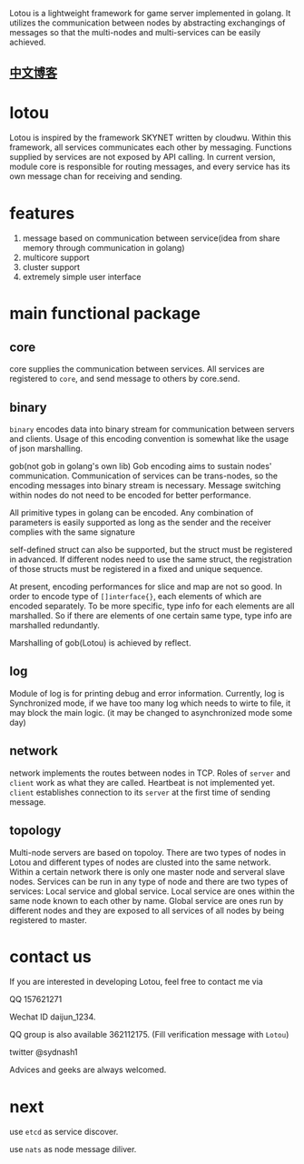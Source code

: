 Lotou is a lightweight framework for game server implemented in golang.
It utilizes the communication between nodes by abstracting exchangings of messages 
so that the multi-nodes and multi-services can be easily achieved.


[中文博客](http://blog.csdn.net/sydnash/article/details/66033983)
-------------------
# lotou
Lotou is inspired by the framework SKYNET written by cloudwu.
Within this framework, all services communicates each other by messaging. 
Functions supplied by services are not exposed by API calling. 
In current version, module core is responsible for routing messages, 
and every service has its own message chan for receiving and sending. 

# features

1. message based on communication between service(idea from share memory through communication in golang)
2. multicore support
3. cluster support 
4. extremely simple user interface

# main functional package

## core
core supplies the communication between services. 
All services are registered to `core`, and send message to others by core.send.

## binary

`binary` encodes data into binary stream for communication between servers and clients.
Usage of this encoding convention is somewhat like the usage of json marshalling. 

gob(not gob in golang's own lib)
Gob encoding aims to sustain nodes' communication. 
Communication of services can be trans-nodes, so the encoding messages into binary stream is necessary.
Message switching within nodes do not need to be encoded for better performance. 

All primitive types in golang can be encoded. 
Any combination of parameters is easily supported 
as long as the sender and the receiver complies with the same signature

self-defined struct can also be supported, but the struct must be registered in advanced.
If different nodes need to use the same struct, the registration of those structs must 
be registered in a fixed and unique sequence. 

At present, encoding performances for slice and map are not so good. 
In order to encode type of `[]interface{}`, each elements of which are encoded separately. 
To be more specific, type info for each elements are all marshalled. 
So if there are elements of one certain same type, type info are marshalled redundantly.

Marshalling of gob(Lotou) is achieved by reflect.

## log

Module of log is for printing debug and error information. 
Currently, log is Synchronized mode, if we have too many log which needs to wirte to file, it may block the main logic.
(it may be changed to asynchronized mode some day)

## network
network implements the routes between nodes in TCP. 
Roles of `server` and `client` work as what they are called. 
Heartbeat is not implemented yet. 
`client` establishes connection to its `server` at the first time of sending message. 

## topology
Multi-node servers are based on topoloy. 
There are two types of nodes in Lotou 
and different types of nodes are clusted into the same network.
Within a certain network there is only one master node and serveral slave nodes. 
Services can be run in any type of node and there are two types of services:
Local service and global service. 
Local service are ones within the same node known to each other by name.
Global service are ones run by different nodes
 and they are exposed to all services of all nodes by being registered to master.
 
 
# contact us

If you are interested in developing Lotou, feel free to contact me via 

   QQ 157621271 
   
   Wechat ID daijun_1234. 
   
   QQ group is also available 362112175. (Fill verification message with `Lotou`)
   
   twitter @sydnash1
   
Advices and geeks are always welcomed. 
 
 # next
 
use `etcd` as service discover.

use `nats` as node message diliver.
